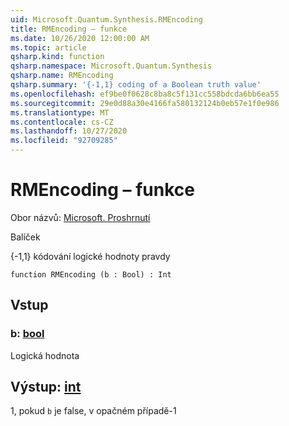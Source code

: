 ```yaml
---
uid: Microsoft.Quantum.Synthesis.RMEncoding
title: RMEncoding – funkce
ms.date: 10/26/2020 12:00:00 AM
ms.topic: article
qsharp.kind: function
qsharp.namespace: Microsoft.Quantum.Synthesis
qsharp.name: RMEncoding
qsharp.summary: '{-1,1} coding of a Boolean truth value'
ms.openlocfilehash: ef9be0f0628c8ba8c5f131cc558bdcda6bb6ea55
ms.sourcegitcommit: 29e0d88a30e4166fa580132124b0eb57e1f0e986
ms.translationtype: MT
ms.contentlocale: cs-CZ
ms.lasthandoff: 10/27/2020
ms.locfileid: "92709285"
---
```

# <a name="rmencoding-function"></a>RMEncoding – funkce

Obor názvů: [Microsoft. Proshrnutí](xref:Microsoft.Quantum.Synthesis)

Balíček [](https://nuget.org/packages/)


{-1,1} kódování logické hodnoty pravdy

```qsharp
function RMEncoding (b : Bool) : Int
```


## <a name="input"></a>Vstup

### <a name="b--bool"></a>b: [bool](xref:microsoft.quantum.lang-ref.bool)

Logická hodnota



## <a name="output--int"></a>Výstup: [int](xref:microsoft.quantum.lang-ref.int)

1, pokud `b` je false, v opačném případě-1